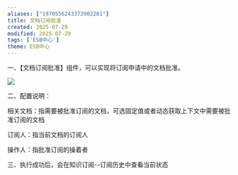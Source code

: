 ```yaml
---
aliases: ["1970556243372902281"]
title: 文档订阅批准
created: 2025-07-29
modified: 2025-07-29
tags: ['ESB中心']
theme: ESB中心
---
```


一、【文档订阅批准】组件，可以实现将订阅申请中的文档批准。

![](https://myhelpdoc.oss-cn-heyuan.aliyuncs.com/mdimages/d951acffd700327f569fd3b77b40d600.jpg)

二、配置说明：

相关文档：指需要被批准订阅的文档，可选固定值或者动态获取上下文中需要被批准订阅的文档

订阅人：指当前文档的订阅人

操作人：指批准订阅的操着者

三、执行成功后，会在知识订阅--订阅历史中查看当前状态

